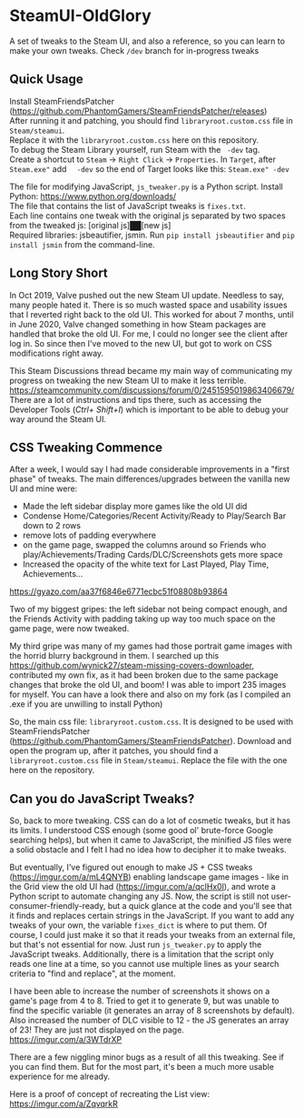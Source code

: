 # SteamUI-OldGlory
A set of tweaks to the Steam UI, and also a reference, so you can learn to make your own tweaks. Check `/dev` branch for in-progress tweaks

## Quick Usage
Install SteamFriendsPatcher (https://github.com/PhantomGamers/SteamFriendsPatcher/releases) \
After running it and patching, you should find `libraryroot.custom.css` file in `Steam/steamui`.\
Replace it with the `libraryroot.custom.css` here on this repository.\
To debug the Steam Library yourself, run Steam with the ` -dev` tag.\
Create a shortcut to `Steam` -> `Right Click` -> `Properties`. In `Target`, after `Steam.exe"` add `  -dev` so the end of Target looks like this: `Steam.exe" -dev`

The file for modifying JavaScript, `js_tweaker.py` is a Python script. Install Python: https://www.python.org/downloads/ \
The file that contains the list of JavaScript tweaks is `fixes.txt`.\
Each line contains one tweak with the original js separated by two spaces from the tweaked js:  [original js]&#9608;&#9608;[new js] \
Required libraries: jsbeautifier, jsmin. Run `pip install jsbeautifier` and `pip install jsmin` from the command-line.

## Long Story Short

In Oct 2019, Valve pushed out the new Steam UI update. Needless to say, many people hated it. There is so much wasted space and usability issues that I reverted right back to the old UI. This worked for about 7 months, until in June 2020, Valve changed something in how Steam packages are handled that broke the old UI. For me, I could no longer see the client after log in. So since then I've moved to the new UI, but got to work on CSS modifications right away.

This Steam Discussions thread became my main way of communicating my progress on tweaking the new Steam UI to make it less terrible. https://steamcommunity.com/discussions/forum/0/2451595019863406679/
There are a lot of instructions and tips there, such as accessing the Developer Tools (*Ctrl+ Shift+I*) which is important to be able to debug your way around the Steam UI.

## CSS Tweaking Commence

After a week, I would say I had made considerable improvements in a "first phase" of tweaks.
The main differences/upgrades between the vanilla new UI and mine were:

- Made the left sidebar display more games like the old UI did
- Condense Home/Categories/Recent Activity/Ready to Play/Search Bar down to 2 rows
- remove lots of padding everywhere
- on the game page, swapped the columns around so Friends who play/Achievements/Trading Cards/DLC/Screenshots gets more space
- Increased the opacity of the white text for Last Played, Play Time, Achievements...

https://gyazo.com/aa37f6846e6771ecbc51f08808b93864

Two of my biggest gripes: the left sidebar not being compact enough, and the Friends Activity with padding taking up way too much space on the game page, were now tweaked.

My third gripe was many of my games had those portrait game images with the horrid blurry background in them. I searched up this https://github.com/wynick27/steam-missing-covers-downloader, contributed my own fix, as it had been broken due to the same package changes that broke the old UI, and boom! I was able to import 235 images for myself. You can have a look there and also on my fork (as I compiled an .exe if you are unwilling to install Python)

So, the main css file: `libraryroot.custom.css`. It is designed to be used with SteamFriendsPatcher (https://github.com/PhantomGamers/SteamFriendsPatcher). Download and open the program up, after it patches, you should find a `libraryroot.custom.css` file in `Steam/steamui`. Replace the file with the one here on the repository. 

## Can you do JavaScript Tweaks?

So, back to more tweaking. CSS can do a lot of cosmetic tweaks, but it has its limits. I understood CSS enough (some good ol' brute-force Google searching helps), but when it came to JavaScript, the minified JS files were a solid obstacle and I felt I had no idea how to decipher it to make tweaks.

But eventually, I've figured out enough to make JS + CSS tweaks (https://imgur.com/a/mL4QNYB) enabling landscape game images - like in the Grid view the old UI had (https://imgur.com/a/qcIHx0l), and wrote a Python script to automate changing any JS. Now, the script is still not user-consumer-friendly-ready, but a quick glance at the code and you'll see that it finds and replaces certain strings in the JavaScript. If you want to add any tweaks of your own, the variable `fixes_dict` is where to put them. Of course, I could just make it so that it reads your tweaks from an external file, but that's not essential for now. Just run `js_tweaker.py` to apply the JavaScript tweaks. Additionally, there is a limitation that the script only reads one line at a time, so you cannot use multiple lines as your search criteria to "find and replace", at the moment.

I have been able to increase the number of screenshots it shows on a game's page from 4 to 8. Tried to get it to generate 9, but was unable to find the specific variable (it generates an array of 8 screenshots by default). Also increased the number of DLC visible to 12 - the JS generates an array of 23! They are just not displayed on the page. https://imgur.com/a/3WTdrXP

There are a few niggling minor bugs as a result of all this tweaking. See if you can find them. But for the most part, it's been a much more usable experience for me already.

Here is a proof of concept of recreating the List view: https://imgur.com/a/ZqvqrkR